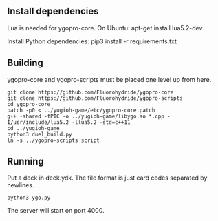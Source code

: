 ## Install dependencies
Lua is needed for ygopro-core. On Ubuntu:
    apt-get install lua5.2-dev

Install Python dependencies:
    pip3 install -r requirements.txt
## Building
ygopro-core and ygopro-scripts must be placed one level up from here.
```
git clone https://github.com/Fluorohydride/ygopro-core
git clone https://github.com/Fluorohydride/ygopro-scripts
cd ygopro-core
patch -p0 < ../yugioh-game/etc/ygopro-core.patch
g++ -shared -fPIC -o ../yugioh-game/libygo.so *.cpp -I/usr/include/lua5.2 -llua5.2 -std=c++11
cd ../yugioh-game
python3 duel_build.py
ln -s ../ygopro-scripts script
```

## Running
Put a deck in deck.ydk.
The file format is just card codes separated by newlines.
```
python3 ygo.py
```
The server will start on port 4000.
